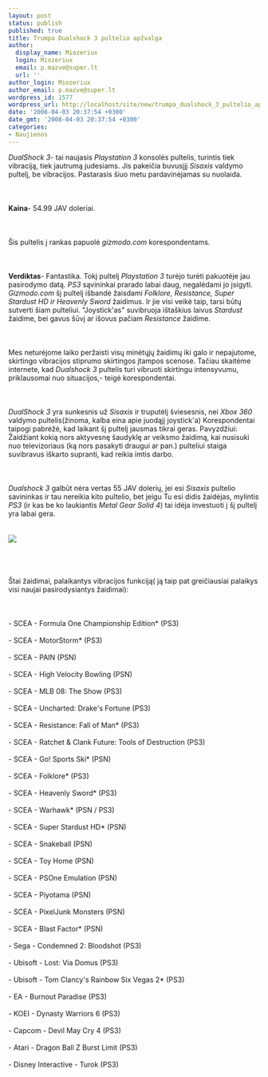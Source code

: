 ```yaml
---
layout: post
status: publish
published: true
title: Trumpa Dualshock 3 pultelio apžvalga
author:
  display_name: Miozeriux
  login: Miozeriux
  email: p.mazve@super.lt
  url: ''
author_login: Miozeriux
author_email: p.mazve@super.lt
wordpress_id: 1577
wordpress_url: http://localhost/site/new/trumpa_dualshock_3_pultelio_apzvalga/
date: '2008-04-03 20:37:54 +0300'
date_gmt: '2008-04-03 20:37:54 +0300'
categories:
- Naujienos
---
```

<p><i>DualShock 3</i>- tai naujasis <i>Playstation 3</i> konsolės pultelis, turintis tiek vibraciją, tiek jautrumą judesiams. Jis pakeičia buvusįjį <i>Sisaxis</i> valdymo pultelį, be vibracijos. Pastarasis šiuo metu pardavinėjamas su nuolaida.<br />
<br><br />
<br><b>Kaina</b>- 54.99 JAV doleriai.<br />
<br><br />
<br>Šis pultelis į rankas papuolė <i>gizmodo.com</i> korespondentams.<br />
<br><br />
<br><b>Verdiktas</b>- Fantastika. Tokį pultelį <i>Playstation 3</i> turėjo turėti pakuotėje jau pasirodymo datą. <i>PS3</i> sąvininkai prarado labai daug, negalėdami jo įsigyti. <i>Gizmodo.com</i> šį pultelį išbandė žaisdami <i>Folklore, Resistance, Super Stardust HD ir Heavenly Sword</i> žaidimus. Ir jie visi veikė taip, tarsi būtų sutverti šiam pulteliui. &quot;Joystick'as&quot; suvibruoja ištaškius laivus <i>Stardust</i> žaidime, bei gavus šūvį ar išovus pačiam <i>Resistance</i> žaidime.<br />
<br><br />
<br>Mes neturėjome laiko peržaisti visų minėtųjų žaidimų iki galo ir nepajutome, skirtingo vibracijos stiprumo skirtingos įtampos scenose. Tačiau skaitėme internete, kad <i>Dualshock 3</i> pultelis turi vibruoti skirtingu intensyvumu, priklausomai nuo situacijos,- teigė korespondentai.<br />
<br><br />
<br><i>DualShock 3</i> yra sunkesnis už <i>Sisaxis</i> ir truputėlį šviesesnis, nei <i>Xbox 360</i> valdymo pultelis(žinoma, kalba eina apie juodąjį joystick'a) Korespondentai taipogi pabrėžė, kad laikant šį pultelį jausmas tikrai geras. Pavyzdžiui: Žaidžiant kokią nors aktyvesnę šaudyklę ar veiksmo žaidimą, kai nusisuki nuo televizoriaus (ką nors pasakyti draugui ar pan.) pulteliui staiga suvibravus iškarto supranti, kad reikia imtis darbo.<br />
<br><br />
<br><i>Dualshock 3</i> galbūt nėra vertas 55 JAV dolerių, jei esi <i>Sisaxis</i> pultelio savininkas ir tau nereikia kito pultelio, bet jeigu Tu esi didis žaidėjas, mylintis <i>PS3</i> (ir kas be ko laukiantis <i>Metal Gear Solid 4</i>) tai idėja investuoti į šį pultelį yra labai gera.<br />
<br><br><img src="http://img137.imageshack.us/img137/5635/thumb463xdualshock3wk8.jpg"><br><br />
<br><br />
<br>Štai žaidimai, palaikantys vibracijos funkciją( ją taip pat greičiausiai palaikys visi naujai pasirodysiantys žaidimai):<br />
<br><br />
<br>- SCEA - Formula One Championship Edition* (PS3)<br />
<br>- SCEA - MotorStorm* (PS3)<br />
<br>- SCEA - PAIN (PSN)<br />
<br>- SCEA - High Velocity Bowling (PSN)<br />
<br>- SCEA - MLB 08: The Show (PS3)<br />
<br>- SCEA - Uncharted: Drake's Fortune (PS3)<br />
<br>- SCEA - Resistance: Fall of Man* (PS3)<br />
<br>- SCEA - Ratchet & Clank Future: Tools of Destruction (PS3)<br />
<br>- SCEA - Go! Sports Ski* (PSN)<br />
<br>- SCEA - Folklore* (PS3)<br />
<br>- SCEA - Heavenly Sword* (PS3)<br />
<br>- SCEA - Warhawk* (PSN / PS3)<br />
<br>- SCEA - Super Stardust HD* (PSN)<br />
<br>- SCEA - Snakeball (PSN)<br />
<br>- SCEA - Toy Home (PSN)<br />
<br>- SCEA - PSOne Emulation (PSN)<br />
<br>- SCEA - Piyotama (PSN)<br />
<br>- SCEA - PixelJunk Monsters (PSN)<br />
<br>- SCEA - Blast Factor* (PSN)<br />
<br>- Sega - Condemned 2: Bloodshot (PS3)<br />
<br>- Ubisoft - Lost: Via Domus (PS3)<br />
<br>- Ubisoft - Tom Clancy's Rainbow Six Vegas 2* (PS3)<br />
<br>- EA - Burnout Paradise (PS3)<br />
<br>- KOEI - Dynasty Warriors 6 (PS3)<br />
<br>- Capcom - Devil May Cry 4 (PS3)<br />
<br>- Atari - Dragon Ball Z Burst Limit (PS3)<br />
<br>- Disney Interactive - Turok (PS3)<br />
<br><br />
<br><br />
<br></p>
